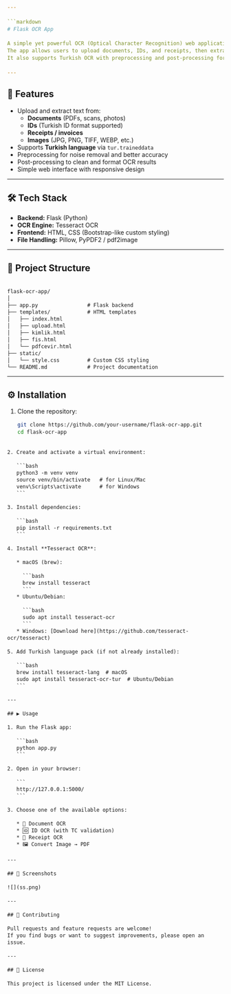 ```yaml
---

```markdown
# Flask OCR App

A simple yet powerful OCR (Optical Character Recognition) web application built with **Flask** and **Tesseract OCR**.  
The app allows users to upload documents, IDs, and receipts, then extracts and displays text in a clean, readable format.  
It also supports Turkish OCR with preprocessing and post-processing for better accuracy.  

---
```


## 🚀 Features
- Upload and extract text from:
  - **Documents** (PDFs, scans, photos)
  - **IDs** (Turkish ID format supported)
  - **Receipts / invoices**
  - **Images** (JPG, PNG, TIFF, WEBP, etc.)
- Supports **Turkish language** via `tur.traineddata`
- Preprocessing for noise removal and better accuracy
- Post-processing to clean and format OCR results
- Simple web interface with responsive design

---

## 🛠️ Tech Stack
- **Backend:** Flask (Python)
- **OCR Engine:** Tesseract OCR
- **Frontend:** HTML, CSS (Bootstrap-like custom styling)
- **File Handling:** Pillow, PyPDF2 / pdf2image

---

## 📂 Project Structure
```

flask-ocr-app/
│
├── app.py                # Flask backend
├── templates/            # HTML templates
│   ├── index.html
│   ├── upload.html
│   ├── kimlik.html
│   ├── fis.html
│   └── pdfcevir.html
├── static/
│   └── style.css         # Custom CSS styling
└── README.md             # Project documentation

````

---

## ⚙️ Installation

1. Clone the repository:
   ```bash
   git clone https://github.com/your-username/flask-ocr-app.git
   cd flask-ocr-app
````

2. Create and activate a virtual environment:

   ```bash
   python3 -m venv venv
   source venv/bin/activate   # for Linux/Mac
   venv\Scripts\activate      # for Windows
   ```

3. Install dependencies:

   ```bash
   pip install -r requirements.txt
   ```

4. Install **Tesseract OCR**:

   * macOS (brew):

     ```bash
     brew install tesseract
     ```
   * Ubuntu/Debian:

     ```bash
     sudo apt install tesseract-ocr
     ```
   * Windows: [Download here](https://github.com/tesseract-ocr/tesseract)

5. Add Turkish language pack (if not already installed):

   ```bash
   brew install tesseract-lang  # macOS
   sudo apt install tesseract-ocr-tur  # Ubuntu/Debian
   ```

---

## ▶️ Usage

1. Run the Flask app:

   ```bash
   python app.py
   ```

2. Open in your browser:

   ```
   http://127.0.0.1:5000/
   ```

3. Choose one of the available options:

   * 📄 Document OCR
   * 🆔 ID OCR (with TC validation)
   * 🧾 Receipt OCR
   * 🖼️ Convert Image → PDF

---

## 📸 Screenshots

![](ss.png)

---

## 🤝 Contributing

Pull requests and feature requests are welcome!
If you find bugs or want to suggest improvements, please open an issue.

---

## 📜 License

This project is licensed under the MIT License.
